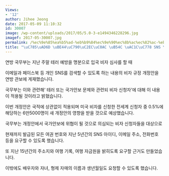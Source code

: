 ```yaml
---
Views:
- '12'
author: Jihee Jeong
date: 2017-05-09 11:10:32
id: 30007
image: /wp-content/uploads/2017/05/5.0-3-e1494346228296.jpg
imagef: 2017-05-30007.jpg
permalink: /%ec%9e%85%ea%b5%ad-%eb%b9%84%ec%9e%90%ec%8b%ac%ec%82%ac-%eb%95%8c-%ea%b0%9c%ec%9d%b8-sns-%ea%b2%80%ec%83%89/
title: "\uC785\uAD6D \uBE44\uC790\uC2EC\uC0AC \uB54C \uAC1C\uC778 SNS \uAC80\uC0C9"
---
```


연방 국무부는 지난 주말 테러 예방을 명분으로 입국 비자 심사를 할 때

이메일과 페이스북 등 개인 SNS를 검색할 수 있도록 하는 내용의 비자 규정 개정안을 연방 관보에 게재했습니다.

국무부는 이와 관련해‘ 테러 또는 국가안보 문제와 관련되 비자 신청자’에 대해 이 내용이 적용될 것이라고 밝혔습니다.

이번 개정안은 국적에 상관없이 적용되며 미국 비자를 신청한 전세계 신청자 중 0.5%에 해당하는 6만5000명이 새 개정안의 영향을 받을 것으로 예상했습니다.

국무부는 개정안에서 국가안보에 위협이 될 것으로 의심되는 비자 신청자들을 대상으로

현재까지 발급된 모든 여권 번호와 지난 5년간의 SNS 아이디, 이메일 주소, 전화번호 등을 요구할 수 있도록 했습니다.

또 지난 15년간의 주소지와 여행 기록, 여행 자금원을 밝히도록 요구할 근거도 만들었습니다.

이밖에도 배우자와 자녀, 형제 자매의 이름과 생년월일도 요청할 수 있도록 했습니다.